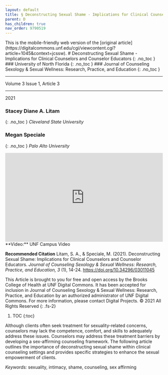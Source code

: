 ```yaml
---
layout: default
title: § Deconstructing Sexual Shame - Implications for Clinical Counselors and Counselor Educators
parent: D
has_children: true
nav_order: 9790519
---
```

<style>
.dont-break-out {
  /* These are technically the same, but use both */
  overflow-wrap: break-word;
  word-wrap: break-word;

     -ms-word-break: break-all;
  /* This is the dangerous one in WebKit, as it breaks things wherever */
  word-break: break-all;
  /* Instead use this non-standard one: */
  word-break: break-word;
}

.youtube-container {
    position: relative;
    width: 100%;
    height: 0;
    padding-bottom: 56.25%;
}
.youtube-video {
    position: absolute;
    top: 0;
    left: 0;
    width: 100%;
    height: 100%;
}

</style>

<div class="dont-break-out" markdown="1">
This is the mobile-friendly web version of the [original article](https://digitalcommons.unf.edu/cgi/viewcontent.cgi?article=1045&context=jcssw).
# Deconstructing Sexual Shame - Implications for Clinical Counselors and Counselor Educators 
{: .no_toc }
### University of North Florida
{: .no_toc }
### Journal of Counseling Sexology & Sexual Wellness: Research, Practice, and Education 
{: .no_toc }

***

Volume 3 Issue 1, Article 3 

***

2021

### Stacey Diane A. Litam
{: .no_toc }
*Cleveland State University*

### Megan Speciale
{: .no_toc }
*Palo Alto University*

<div class="youtube-container">
<iframe width="100%" src="https://www.youtube.com/embed/vEhXAc3F8rI" title="YouTube video player" frameborder="0" allow="accelerometer; autoplay; clipboard-write; encrypted-media; gyroscope; picture-in-picture" allowfullscreen class="youtube-video"></iframe>
</div>
**Video:** UNF Campus Video 

**Recommended Citation**
Litam, S. A., & Speciale, M. (2021). Deconstructing Sexual Shame: Implications for Clinical Counselors and Counselor Educators. *Journal of Counseling Sexology & Sexual Wellness: Research, Practice, and Education, 3* (1), 14-24. https://doi.org/10.34296/03011045

This Article is brought to you for free and open access by the Brooks College of Health at UNF Digital Commons. It has been accepted for inclusion in Journal of Counseling Sexology & Sexual Wellness: Research, Practice, and Education by an authorized administrator of UNF Digital Commons. For more information, please contact Digital Projects. © 2021 All Rights Reserved
{: .fs-2}

1. TOC
{:toc}

Although clients often seek treatment for sexuality-related concerns, counselors may lack the competence, comfort, and skills to adequately address these issues. Counselors may address these treatment barriers by developing a sex-affirming counseling framework. The following article outlines the importance of deconstructing sexual shame within clinical counseling settings and provides specific strategies to enhance the sexual empowerment of clients. 

*Keywords:* sexuality, intimacy, shame, counseling, sex affirming

</div>
